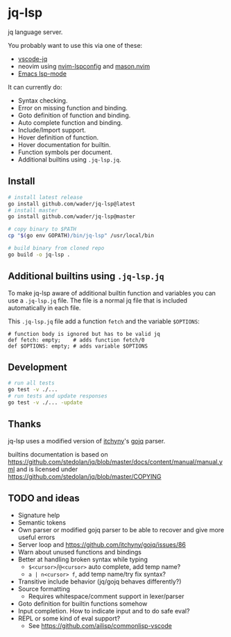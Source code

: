 # jq-lsp

jq language server.

You probably want to use this via one of these:
- [vscode-jq](https://github.com/wader/vscode-jq)
- neovim using [nvim-lspconfig](https://github.com/neovim/nvim-lspconfig/blob/master/doc/server_configurations.md#jqls) and [mason.nvim](https://github.com/williamboman/mason.nvim)
- [Emacs lsp-mode](https://github.com/emacs-lsp/lsp-mode)

It can currently do:
- Syntax checking.
- Error on missing function and binding.
- Goto definition of function and binding.
- Auto complete function and binding.
- Include/Import support.
- Hover definition of function.
- Hover documentation for builtin.
- Function symbols per document.
- Additional builtins using  `.jq-lsp.jq`.

## Install

```sh
# install latest release
go install github.com/wader/jq-lsp@latest
# install master
go install github.com/wader/jq-lsp@master

# copy binary to $PATH
cp "$(go env GOPATH)/bin/jq-lsp" /usr/local/bin

# build binary from cloned repo
go build -o jq-lsp .
```

## Additional builtins using `.jq-lsp.jq`

To make jq-lsp aware of additional builtin function and variables you can use a `.jq-lsp.jq` file. The file is a normal jq file that is included automatically in each file.

This `.jq-lsp.jq` file add a function `fetch` and the variable `$OPTIONS`:
```jq
# function body is ignored but has to be valid jq
def fetch: empty;    # adds function fetch/0
def $OPTIONS: empty; # adds variable $OPTIONS
```

## Development

```sh
# run all tests
go test -v ./...
# run tests and update responses
go test -v ./... -update
```

## Thanks

jq-lsp uses a modified version of
[itchyny](https://github.com/itchyny)'s [gojq](https://github.com/itchyny/gojq) parser.

builtins documentation is based on https://github.com/stedolan/jq/blob/master/docs/content/manual/manual.yml
and is licensed under https://github.com/stedolan/jq/blob/master/COPYING

## TODO and ideas

- Signature help
- Semantic tokens
- Own parser or modified gojq parser to be able to recover and give more useful errors
- Server loop and https://github.com/itchyny/gojq/issues/86
- Warn about unused functions and bindings
- Better at handling broken syntax while typing
   - `$<cursor>`/`@<cursor>` auto complete, add temp name?
   - `a | n<cursor> f`, add temp name/try fix syntax?
- Transitive include behavior (jq/gojq behaves differently?)
- Source formatting
    - Requires whitespace/comment support in lexer/parser
- Goto definition for builtin functions somehow
- Input completion. How to indicate input and to do safe eval?
- REPL or some kind of eval support?
    - See https://github.com/ailisp/commonlisp-vscode
